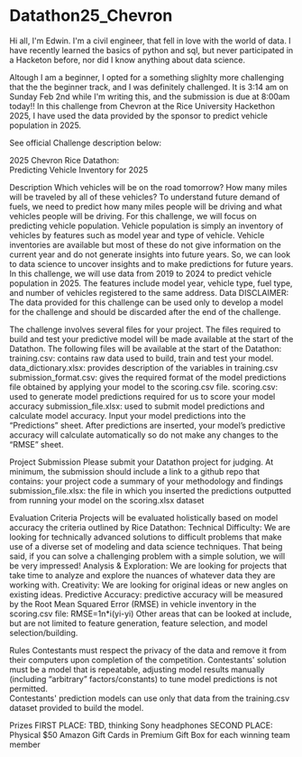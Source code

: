 # Datathon25_Chevron
Hi all, I'm Edwin. I'm a civil engineer, that fell in love with the world of data. I have recently learned the basics of python and sql, but never participated in a Hacketon before, nor did I know anything about data science. 

Altough I am a beginner, I opted for a something slighlty more challenging that the the beginner track, and I was definitely challenged. It is 3:14 am on Sunday Feb 2nd while I'm writing this, and the submission is due at 8:00am today!! In this challenge from Chevron at the Rice University Hackethon 2025, I have used the data provided by the sponsor to predict vehicle population in 2025.

See official Challenge description below:

2025 Chevron Rice Datathon:  
Predicting Vehicle Inventory for 2025 

Description 
Which vehicles will be on the road tomorrow?  How many miles will be traveled by all of these vehicles?  To understand future demand of fuels, we need to predict how many miles people will be driving and what vehicles people will be driving.
For this challenge, we will focus on predicting vehicle population.  Vehicle population is simply an inventory of vehicles by features such as model year and type of vehicle.  Vehicle inventories are available but most of these do not give information on the current year and do not generate insights into future years.  So, we can look to data science to uncover insights and to make predictions for future years.
In this challenge, we will use data from 2019 to 2024 to predict vehicle population in 2025.  The features include model year, vehicle type, fuel type, and number of vehicles registered to the same address.
Data 
DISCLAIMER: The data provided for this challenge can be used only to develop a model for the challenge and should be discarded after the end of the challenge.   

The challenge involves several files for your project. The files required to build and test your predictive model will be made available at the start of the Datathon.  The following files will be available at the start of the Datathon:  
training.csv: contains raw data used to build, train and test your model.
data_dictionary.xlsx: provides description of the variables in training.csv 
submission_format.csv: gives the required format of the model predictions file obtained by applying your model to the scoring.csv file. 
scoring.csv: used to generate model predictions required for us to score your model accuracy 
submission_file.xlsx: used to submit model predictions and calculate model accuracy. Input your model predictions into the “Predictions” sheet. After predictions are inserted, your model’s predictive accuracy will calculate automatically so do not make any changes to the “RMSE” sheet. 
 
 Project Submission 
Please submit your Datathon project for judging. At minimum, the submission should include a link to a github repo that contains: 
your project code 
a summary of your methodology and findings 
submission_file.xlsx: the file in which you inserted the predictions outputted from running your model on the scoring.xlsx dataset 

Evaluation Criteria 
Projects will be evaluated holistically based on model accuracy the criteria outlined by Rice Datathon: 
Technical Difficulty: We are looking for technically advanced solutions to difficult problems that make use of a diverse set of modeling and data science techniques. That being said, if you can solve a challenging problem with a simple solution, we will be very impressed! 
Analysis & Exploration: We are looking for projects that take time to analyze and explore the nuances of whatever data they are working with. 
Creativity: We are looking for original ideas or new angles on existing ideas. 
Predictive Accuracy: predictive accuracy will be measured by the Root Mean Squared Error (RMSE) in vehicle inventory in the scoring.csv file: 
RMSE=1n*i(yi-yi)
Other areas that can be looked at include, but are not limited to feature generation, feature selection, and model selection/building. 

Rules 
Contestants must respect the privacy of the data and remove it from their computers upon completion of the competition. 
Contestants' solution must be a model that is repeatable, adjusting model results manually (including “arbitrary” factors/constants) to tune model predictions is not permitted.  
Contestants' prediction models can use only that data from the training.csv dataset provided to build the model. 
 
Prizes 
FIRST PLACE: TBD, thinking Sony headphones
SECOND PLACE: Physical $50 Amazon Gift Cards in Premium Gift Box for each winning team member
